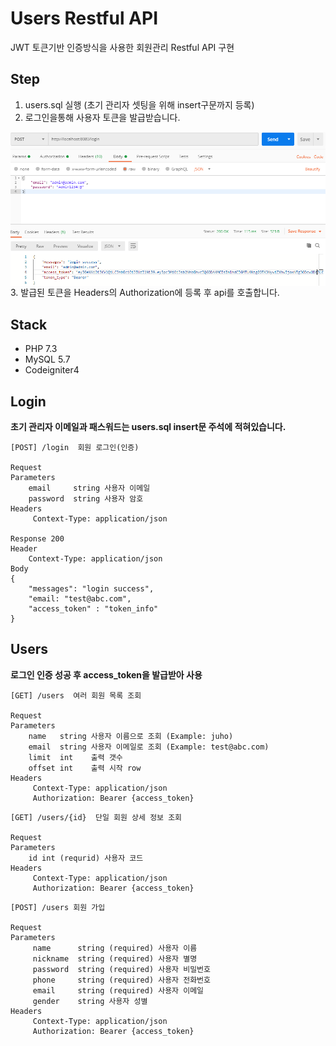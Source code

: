 # Users Restful API
JWT 토큰기반 인증방식을 사용한 회원관리 Restful API 구현

## Step
1. users.sql 실행 (초기 관리자 셋팅을 위해 insert구문까지 등록)
2. 로그인을통해 사용자 토큰을 발급받습니다.
<img src="./readme_asset/post_login.PNG" style="float:left"/>
3. 발급된 토큰을 Headers의 Authorization에 등록 후 api를 호출합니다.

<br>

## Stack
- PHP 7.3
- MySQL 5.7
- Codeigniter4

## Login
**초기 관리자 이메일과 패스워드는 users.sql insert문 주석에 적혀있습니다.**
```
[POST] /login  회원 로그인(인증)

Request
Parameters
    email     string 사용자 이메일
    password  string 사용자 암호
Headers
     Context-Type: application/json
     
Response 200
Header
    Context-Type: application/json
Body
{
    "messages": "login success",
    "email: "test@abc.com",
    "access_token" : "token_info"
}

```

## Users
**로그인 인증 성공 후 access_token을 발급받아 사용**
```
[GET] /users  여러 회원 목록 조회

Request
Parameters
    name   string 사용자 이름으로 조회 (Example: juho)   
    email  string 사용자 이메일로 조회 (Example: test@abc.com)
    limit  int    출력 갯수
    offset int    출력 시작 row
Headers
     Context-Type: application/json
     Authorization: Bearer {access_token}
```

```
[GET] /users/{id}  단일 회원 상세 정보 조회

Request
Parameters
    id int (requrid) 사용자 코드
Headers
     Context-Type: application/json
     Authorization: Bearer {access_token}
```

```
[POST] /users 회원 가입

Request
Parameters
     name      string (required) 사용자 이름
     nickname  string (required) 사용자 별명
     password  string (required) 사용자 비밀번호
     phone     string (required) 사용자 전화번호
     email     string (required) 사용자 이메일 
     gender    string 사용자 성별
Headers
     Context-Type: application/json
     Authorization: Bearer {access_token}
```
